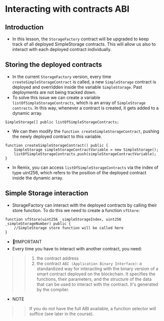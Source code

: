 # Interacting with contracts ABI

## Introduction
- In this lesson, the `StorageFactory` contract will be upgraded to keep track of all deployed SimpleStorage contracts. This will allow us also to interact with each deployed contract individually.

## Storing the deployed contracts
- In the current `StorageFactory` version, every time `createSimpleStorageContract` is called, a new `SimpleStorage` contract is deployed and overridden inside the variable `SimpleStorage`. Past deployments are not being tracked down.
- To solve this issue we can create a variable `listOfSimpleStorageContracts`, which is an array of `SimpleStorage contracts`. In this way, whenever a contract is created, it gets added to a dynamic array.

```
SimpleStorage[] public listOfSimpleStorageContracts;
```

- We can then modify the `function createSimpleStorageContract`, pushing the newly deployed contract to this variable.

```
function createSimpleStorageContract() public {
    SimpleStorage simpleStorageContractVariable = new SimpleStorage();
    listOfSimpleStorageContracts.push(simpleStorageContractVariable);
}
```

- In Remix, you can access `listOfSimpleStorageContracts` via the index of type uint256, which refers to the position of the deployed contract inside the dynamic array.

## Simple Storage interaction
- StorageFactory can interact with the deployed contracts by calling their store function. To do this we need to create a function `sfStore`:

```
function sfStore(uint256 _simpleStorageIndex, uint256 _simpleStorageNumber) public {
    //SimpleStorage store function will be called here
}
```

- 👀❗IMPORTANT
- Every time you have to interact with another contract, you need: 

>> 1. the contract address 
>> 2. the contract `ABI (Application Binary Interface)`: a standardized way for interacting with the binary version of a smart contract deployed on the blockchain. It specifies the functions, their parameters, and the structure of the data that can be used to interact with the contract. It's generated by the compiler.

- NOTE
>> If you do not have the full ABI available, a function selector will suffice (see later in the course).
